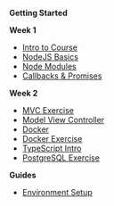 **Getting Started**

**Week 1**

- [Intro to Course](Notes/Week1/01_intro_to_course)
- [NodeJS Basics](Notes/Week1/01-node-basics.md)
- [Node Modules](Notes/Week1/02-node-modules.md)
- [Callbacks & Promises](Notes/Week1/03-callbacks-promises.md)

**Week 2**

- [MVC Exercise](Notes/Week2/11-mvc.md)
- [Model View Controller](Notes/Week2/mvc.md)
- [Docker](Notes/Week2/docker.md)
- [Docker Exercise](Notes/Week2/12-docker.md)
- [TypeScript Intro](Notes/Week2/14-typescript.md)
- [PostgreSQL Exercise](Notes/Week2/13-postgresql.md)

**Guides**

- [Environment Setup](Guides/environment-setup.md)
<!--
- [Debugging](Guides/debugging.md)

- [TypeSCript Intro](Notes/Week1/04-typescript.md)

**Week 15**

- Review

-->
